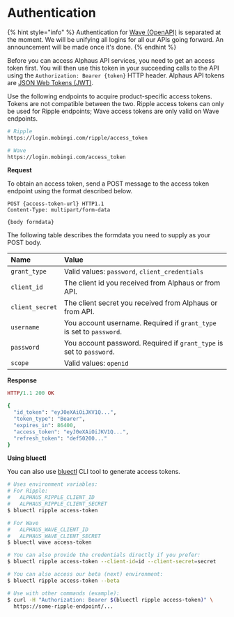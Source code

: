 # Authentication

{% hint style="info" %}
Authentication for [Wave \(OpenAPI\)](https://docs.mobingi.com/v/api-reference/wave-open-api/prerequest) is separated at the moment. We will be unifying all logins for all our APIs going forward. An announcement will be made once it's done.
{% endhint %}

Before you can access Alphaus API services, you need to get an access token first. You will then use this token in your succeeding calls to the API using the `Authorization: Bearer {token}` HTTP header. Alphaus API tokens are [JSON Web Tokens \(JWT\)](https://tools.ietf.org/html/rfc7519).

Use the following endpoints to acquire product-specific access tokens. Tokens are not compatible between the two. Ripple access tokens can only be used for Ripple endpoints; Wave access tokens are only valid on Wave endpoints.

```bash
# Ripple
https://login.mobingi.com/ripple/access_token

# Wave
https://login.mobingi.com/access_token
```

**Request**

To obtain an access token, send a POST message to the access token endpoint using the format described below.

```http
POST {access-token-url} HTTP1.1
Content-Type: multipart/form-data

{body formdata}
```

The following table describes the formdata you need to supply as your POST body.

| Name | Value |
| :--- | :--- |
| `grant_type` | Valid values: `password`, `client_credentials` |
| `client_id` | The client id you received from Alphaus or from API. |
| `client_secret` | The client secret you received from Alphaus or from API. |
| `username` | You account username. Required if `grant_type` is set to `password`. |
| `password` | You account password. Required if `grant_type` is set to `password`. |
| `scope` | Valid values: `openid` |

**Response**

```ruby
HTTP/1.1 200 OK

{
  "id_token": "eyJ0eXAiOiJKV1Q...",
  "token_type": "Bearer",
  "expires_in": 86400,
  "access_token": "eyJ0eXAiOiJKV1Q...",
  "refresh_token": "def50200..."
}
```

**Using bluectl**

You can also use [bluectl](https://github.com/alphauslabs/bluectl) CLI tool to generate access tokens.

```bash
# Uses environment variables:
# For Ripple:
#   ALPHAUS_RIPPLE_CLIENT_ID
#   ALPHAUS_RIPPLE_CLIENT_SECRET
$ bluectl ripple access-token

# For Wave
#   ALPHAUS_WAVE_CLIENT_ID
#   ALPHAUS_WAVE_CLIENT_SECRET
$ bluectl wave access-token

# You can also provide the credentials directly if you prefer:
$ bluectl ripple access-token --client-id=id --client-secret=secret

# You can also access our beta (next) environment:
$ bluectl ripple access-token --beta

# Use with other commands (example):
$ curl -H "Authorization: Bearer $(bluectl ripple access-token)" \
  https://some-ripple-endpoint/...
```

